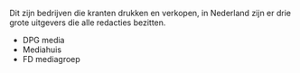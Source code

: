 Dit zijn bedrijven die kranten drukken en verkopen, in Nederland zijn er drie grote uitgevers die alle redacties bezitten. 
- DPG media
- Mediahuis
- FD mediagroep